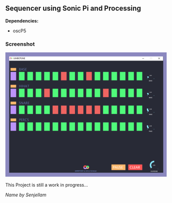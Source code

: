  
## Sequencer using Sonic Pi and Processing

__Dependencies:__
- oscP5

### Screenshot
![screenshot from the Programm](https://github.com/Brian-Farmer/sequencer/blob/master/jumbotune.jpg?raw=true)

This Project is still a work in progress...




*Name by Senjellam*
